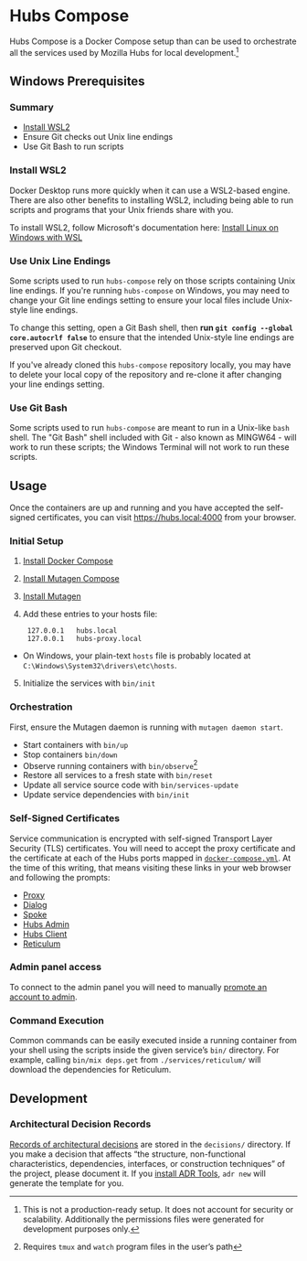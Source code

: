 # Hubs Compose

Hubs Compose is a Docker Compose setup than can be used to orchestrate all the
services used by Mozilla Hubs for local development.[^1]

[^1]: This is not a production-ready setup.  It does not account for
security or scalability.  Additionally the permissions files were generated for
development purposes only.

## Windows Prerequisites
### Summary
- [Install WSL2](https://learn.microsoft.com/en-us/windows/wsl/install)
- Ensure Git checks out Unix line endings
- Use Git Bash to run scripts

### Install WSL2
Docker Desktop runs more quickly when it can use a WSL2-based engine. There are also other benefits to installing WSL2, including being able to run scripts and programs that your Unix friends share with you.

To install WSL2, follow Microsoft's documentation here: [Install Linux on Windows with WSL](https://learn.microsoft.com/en-us/windows/wsl/install)

### Use Unix Line Endings
Some scripts used to run `hubs-compose` rely on those scripts containing Unix line endings. If you're running `hubs-compose` on Windows, you may need to change your Git line endings setting to ensure your local files include Unix-style line endings.

To change this setting, open a Git Bash shell, then **run `git config --global core.autocrlf false`** to ensure that the intended Unix-style line endings are preserved upon Git checkout.

If you've already cloned this `hubs-compose` repository locally, you may have to delete your local copy of the repository and re-clone it after changing your line endings setting.

### Use Git Bash
Some scripts used to run `hubs-compose` are meant to run in a Unix-like `bash` shell. The "Git Bash" shell included with Git - also known as MINGW64 - will work to run these scripts; the Windows Terminal will not work to run these scripts.

## Usage

Once the containers are up and running and you have accepted the self-signed
certificates, you can visit https://hubs.local:4000 from your browser.

### Initial Setup

1. [Install Docker Compose](https://docs.docker.com/compose/install)
2. [Install Mutagen Compose](https://github.com/mutagen-io/mutagen-compose#system-requirements)
3. [Install Mutagen](https://mutagen.io/documentation/introduction/installation)
4. Add these entries to your hosts file:

        127.0.0.1   hubs.local
        127.0.0.1   hubs-proxy.local

  - On Windows, your plain-text `hosts` file is probably located at `C:\Windows\System32\drivers\etc\hosts`.
5. Initialize the services with `bin/init`

### Orchestration

First, ensure the Mutagen daemon is running with `mutagen daemon start`.

* Start containers with `bin/up`
* Stop containers `bin/down`
* Observe running containers with `bin/observe`[^2]
* Restore all services to a fresh state with `bin/reset`
* Update all service source code with `bin/services-update`
* Update service dependencies with `bin/init`

[^2]: Requires `tmux` and `watch` program files in the user’s path

### Self-Signed Certificates

Service communication is encrypted with self-signed Transport Layer Security
(TLS) certificates.  You will need to accept the proxy certificate and the
certificate at each of the Hubs ports mapped in
[`docker-compose.yml`](docker-compose.yml).  At the time of this writing, that
means visiting these links in your web browser and following the prompts:

* [Proxy](https://hubs-proxy.local:4000)
* [Dialog](https://hubs.local:4443)
* [Spoke](https://hubs.local:9090)
* [Hubs Admin](https://hubs.local:8989)
* [Hubs Client](https://hubs.local:8080)
* [Reticulum](https://hubs.local:4000)

### Admin panel access

To connect to the admin panel you will need to manually
[promote an account to admin](https://github.com/mozilla/reticulum#6-creating-an-admin-user).

### Command Execution

Common commands can be easily executed inside a running container from your
shell using the scripts inside the given service’s `bin/` directory.  For
example, calling `bin/mix deps.get` from `./services/reticulum/` will download
the dependencies for Reticulum.

## Development

### Architectural Decision Records

[Records of architectural decisions](https://www.cognitect.com/blog/2011/11/15/documenting-architecture-decisions)
are stored in the `decisions/` directory.  If you make a decision that affects
“the structure, non-functional characteristics, dependencies, interfaces, or
construction techniques” of the project, please document it.  If you
[install ADR Tools](https://github.com/npryce/adr-tools#quick-start), `adr new`
will generate the template for you.
